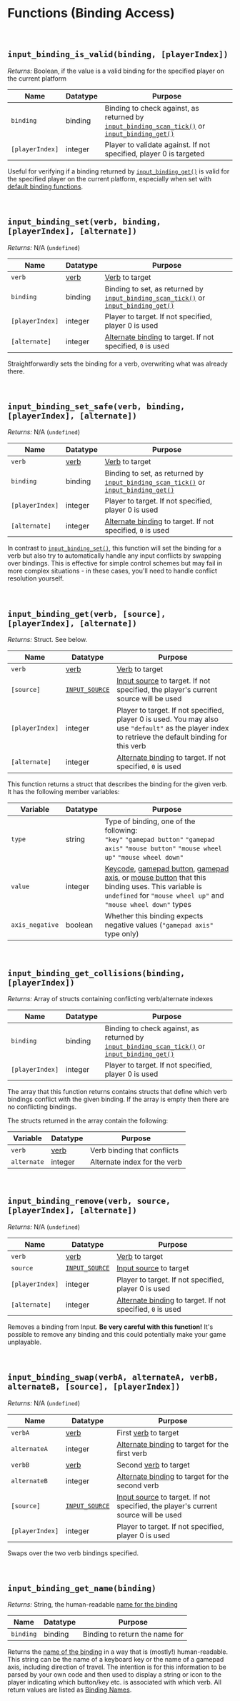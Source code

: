# Functions (Binding Access)

&nbsp;

## `input_binding_is_valid(binding, [playerIndex])`

_Returns:_ Boolean, if the value is a valid binding for the specified player on the current platform

| Name            | Datatype | Purpose                                                                                                                                                                                                                                                            |
| --------------- | -------- | ------------------------------------------------------------------------------------------------------------------------------------------------------------------------------------------------------------------------------------------------------------------ |
| `binding`       | binding  | Binding to check against, as returned by [`input_binding_scan_tick()`](<Functions-(Binding-Management)#input_binding_scan_ticksource-playerindex>) or [`input_binding_get()`](<Functions-(Binding-Management)#input_binding_getverb-source-playerindex-alternate>) |
| `[playerIndex]` | integer  | Player to validate against. If not specified, player 0 is targeted                                                                                                                                                                                                 |

Useful for verifying if a binding returned by [`input_binding_get()`](<Functions-(Binding-Management)#input_binding_getverb-source-playerindex-alternate>) is valid for the specified player on the current platform, especially when set with [default binding functions](<Functions-(Default-Bindings)>).

&nbsp;

## `input_binding_set(verb, binding, [playerIndex], [alternate])`

_Returns:_ N/A (`undefined`)

| Name            | Datatype                             | Purpose                                                                                                                                                                                                                                                  |
| --------------- | ------------------------------------ | -------------------------------------------------------------------------------------------------------------------------------------------------------------------------------------------------------------------------------------------------------- |
| `verb`          | [verb](Verbs-and-Alternate-Bindings) | [Verb](Verbs-and-Alternate-Bindings) to target                                                                                                                                                                                                           |
| `binding`       | binding                              | Binding to set, as returned by [`input_binding_scan_tick()`](<Functions-(Binding-Management)#input_binding_scan_ticksource-playerindex>) or [`input_binding_get()`](<Functions-(Binding-Management)#input_binding_getverb-source-playerindex-alternate>) |
| `[playerIndex]` | integer                              | Player to target. If not specified, player 0 is used                                                                                                                                                                                                     |
| `[alternate]`   | integer                              | [Alternate binding](Verbs-and-Alternate-Bindings) to target. If not specified, `0` is used                                                                                                                                                               |

Straightforwardly sets the binding for a verb, overwriting what was already there.

&nbsp;

## `input_binding_set_safe(verb, binding, [playerIndex], [alternate])`

_Returns:_ N/A (`undefined`)

| Name            | Datatype                             | Purpose                                                                                                                                                                                                                                                  |
| --------------- | ------------------------------------ | -------------------------------------------------------------------------------------------------------------------------------------------------------------------------------------------------------------------------------------------------------- |
| `verb`          | [verb](Verbs-and-Alternate-Bindings) | [Verb](Verbs-and-Alternate-Bindings) to target                                                                                                                                                                                                           |
| `binding`       | binding                              | Binding to set, as returned by [`input_binding_scan_tick()`](<Functions-(Binding-Management)#input_binding_scan_ticksource-playerindex>) or [`input_binding_get()`](<Functions-(Binding-Management)#input_binding_getverb-source-playerindex-alternate>) |
| `[playerIndex]` | integer                              | Player to target. If not specified, player 0 is used                                                                                                                                                                                                     |
| `[alternate]`   | integer                              | [Alternate binding](Verbs-and-Alternate-Bindings) to target. If not specified, `0` is used                                                                                                                                                               |

In contrast to [`input_binding_set()`](<Functions-(Binding-Management)#input_binding_setverb-binding-playerindex-alternate>), this function will set the binding for a verb but also try to automatically handle any input conflicts by swapping over bindings. This is effective for simple control schemes but may fail in more complex situations - in these cases, you'll need to handle conflict resolution yourself.

&nbsp;

## `input_binding_get(verb, [source], [playerIndex], [alternate])`

_Returns:_ Struct. See below.

| Name            | Datatype                             | Purpose                                                                                                                                              |
| --------------- | ------------------------------------ | ---------------------------------------------------------------------------------------------------------------------------------------------------- |
| `verb`          | [verb](Verbs-and-Alternate-Bindings) | [Verb](Verbs-and-Alternate-Bindings) to target                                                                                                       |
| `[source]`      | [`INPUT_SOURCE`](Input-Sources)      | [Input source](Input-Sources) to target. If not specified, the player's current source will be used                                                  |
| `[playerIndex]` | integer                              | Player to target. If not specified, player 0 is used. You may also use `"default"` as the player index to retrieve the default binding for this verb |
| `[alternate]`   | integer                              | [Alternate binding](Verbs-and-Alternate-Bindings) to target. If not specified, `0` is used                                                           |

This function returns a struct that describes the binding for the given verb. It has the following member variables:

| Variable        | Datatype | Purpose                                                                                                                                                                                                                                                                                                                                                                                                                                                                                                                                                                                                                                     |
| --------------- | -------- | ------------------------------------------------------------------------------------------------------------------------------------------------------------------------------------------------------------------------------------------------------------------------------------------------------------------------------------------------------------------------------------------------------------------------------------------------------------------------------------------------------------------------------------------------------------------------------------------------------------------------------------------- |
| `type`          | string   | Type of binding, one of the following:<br>`"key"` `"gamepad button"` `"gamepad axis"` `"mouse button"` `"mouse wheel up"` `"mouse wheel down"`                                                                                                                                                                                                                                                                                                                                                                                                                                                                                              |
| `value`         | integer  | [Keycode](https://docs2.yoyogames.com/source/_build/3_scripting/4_gml_reference/controls/keyboard%20input/index.html), [gamepad button](https://docs2.yoyogames.com/source/_build/3_scripting/4_gml_reference/controls/gamepad%20input/index.html), [gamepad axis](https://docs2.yoyogames.com/source/_build/3_scripting/4_gml_reference/controls/gamepad%20input/index.html), or [mouse button](https://docs.yoyogames.com/source/dadiospice/002_reference/mouse,%20keyboard%20and%20other%20controls/mouse%20input/index.html) that this binding uses. This variable is `undefined` for `"mouse wheel up"` and `"mouse wheel down"` types |
| `axis_negative` | boolean  | Whether this binding expects negative values (`"gamepad axis"` type only)                                                                                                                                                                                                                                                                                                                                                                                                                                                                                                                                                                   |

&nbsp;

## `input_binding_get_collisions(binding, [playerIndex])`

_Returns:_ Array of structs containing conflicting verb/alternate indexes

| Name            | Datatype | Purpose                                                                                                                                                                                                                                                            |
| --------------- | -------- | ------------------------------------------------------------------------------------------------------------------------------------------------------------------------------------------------------------------------------------------------------------------ |
| `binding`       | binding  | Binding to check against, as returned by [`input_binding_scan_tick()`](<Functions-(Binding-Management)#input_binding_scan_ticksource-playerindex>) or [`input_binding_get()`](<Functions-(Binding-Management)#input_binding_getverb-source-playerindex-alternate>) |
| `[playerIndex]` | integer  | Player to target. If not specified, player 0 is used                                                                                                                                                                                                               |

The array that this function returns contains structs that define which verb bindings conflict with the given binding. If the array is empty then there are no conflicting bindings.

The structs returned in the array contain the following:

| Variable    | Datatype                             | Purpose                      |
| ----------- | ------------------------------------ | ---------------------------- |
| `verb`      | [verb](Verbs-and-Alternate-Bindings) | Verb binding that conflicts  |
| `alternate` | integer                              | Alternate index for the verb |

&nbsp;

## `input_binding_remove(verb, source, [playerIndex], [alternate])`

_Returns:_ N/A (`undefined`)

| Name            | Datatype                             | Purpose                                                                                    |
| --------------- | ------------------------------------ | ------------------------------------------------------------------------------------------ |
| `verb`          | [verb](Verbs-and-Alternate-Bindings) | [Verb](Verbs-and-Alternate-Bindings) to target                                             |
| `source`        | [`INPUT_SOURCE`](Input-Sources)      | [Input source](Input-Sources) to target                                                    |
| `[playerIndex]` | integer                              | Player to target. If not specified, player 0 is used                                       |
| `[alternate]`   | integer                              | [Alternate binding](Verbs-and-Alternate-Bindings) to target. If not specified, `0` is used |

Removes a binding from Input. **Be very careful with this function!** It's possible to remove any binding and this could potentially make your game unplayable.

&nbsp;

## `input_binding_swap(verbA, alternateA, verbB, alternateB, [source], [playerIndex])`

_Returns:_ N/A (`undefined`)

| Name            | Datatype                             | Purpose                                                                                             |
| --------------- | ------------------------------------ | --------------------------------------------------------------------------------------------------- |
| `verbA`         | [verb](Verbs-and-Alternate-Bindings) | First [verb](Verbs-and-Alternate-Bindings) to target                                                |
| `alternateA`    | integer                              | [Alternate binding](Verbs-and-Alternate-Bindings) to target for the first verb                      |
| `verbB`         | [verb](Verbs-and-Alternate-Bindings) | Second [verb](Verbs-and-Alternate-Bindings) to target                                               |
| `alternateB`    | integer                              | [Alternate binding](Verbs-and-Alternate-Bindings) to target for the second verb                     |
| `[source]`      | [`INPUT_SOURCE`](Input-Sources)      | [Input source](Input-Sources) to target. If not specified, the player's current source will be used |
| `[playerIndex]` | integer                              | Player to target. If not specified, player 0 is used                                                |

Swaps over the two verb bindings specified.

&nbsp;

## `input_binding_get_name(binding)`

_Returns:_ String, the human-readable [name for the binding](Binding-Names)

| Name      | Datatype | Purpose                        |
| --------- | -------- | ------------------------------ |
| `binding` | binding  | Binding to return the name for |

Returns the [name of the binding](Binding-Names) in a way that is (mostly!) human-readable. This string can be the name of a keyboard key or the name of a gamepad axis, including direction of travel. The intention is for this information to be parsed by your own code and then used to display a string or icon to the player indicating which button/key etc. is associated with which verb. All return values are listed as [Binding Names](Binding-Names).
